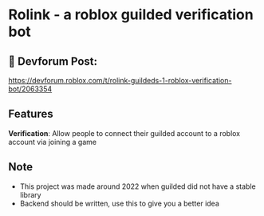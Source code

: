 # Rolink - a roblox guilded verification bot

## 🌟 Devforum Post:
https://devforum.roblox.com/t/rolink-guildeds-1-roblox-verification-bot/2063354

## Features
**Verification**: Allow people to connect their guilded account to a roblox account via joining a game

## Note
* This project was made around 2022 when guilded did not have a stable library
* Backend should be written, use this to give you a better idea
